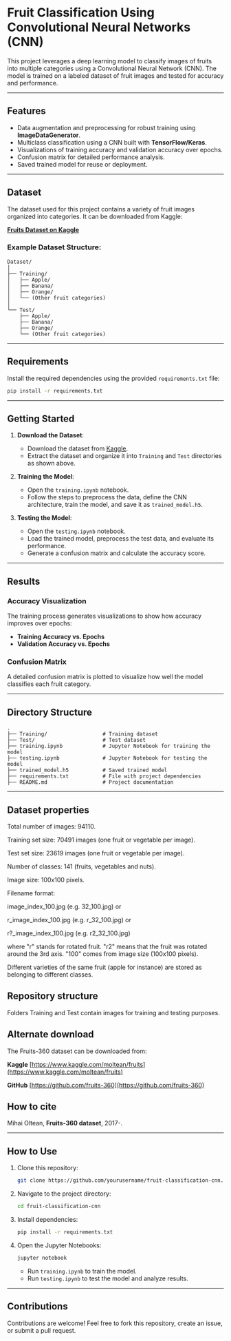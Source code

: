 # Fruit Classification Using Convolutional Neural Networks (CNN)

This project leverages a deep learning model to classify images of fruits into multiple categories using a Convolutional Neural Network (CNN). The model is trained on a labeled dataset of fruit images and tested for accuracy and performance.

---

## Features
- Data augmentation and preprocessing for robust training using **ImageDataGenerator**.
- Multiclass classification using a CNN built with **TensorFlow/Keras**.
- Visualizations of training accuracy and validation accuracy over epochs.
- Confusion matrix for detailed performance analysis.
- Saved trained model for reuse or deployment.

---

## Dataset

The dataset used for this project contains a variety of fruit images organized into categories. It can be downloaded from Kaggle:

[**Fruits Dataset on Kaggle**](https://www.kaggle.com/datasets/moltean/fruits/data)

### Example Dataset Structure:
```
Dataset/
│
├── Training/
│   ├── Apple/
│   ├── Banana/
│   ├── Orange/
│   └── (Other fruit categories)
│
└── Test/
    ├── Apple/
    ├── Banana/
    ├── Orange/
    └── (Other fruit categories)
```

---

## Requirements

Install the required dependencies using the provided `requirements.txt` file:
```bash
pip install -r requirements.txt
```

---

## Getting Started

1. **Download the Dataset**:
   - Download the dataset from [Kaggle](https://www.kaggle.com/datasets/moltean/fruits/data).
   - Extract the dataset and organize it into `Training` and `Test` directories as shown above.

2. **Training the Model**:
   - Open the `training.ipynb` notebook.
   - Follow the steps to preprocess the data, define the CNN architecture, train the model, and save it as `trained_model.h5`.

3. **Testing the Model**:
   - Open the `testing.ipynb` notebook.
   - Load the trained model, preprocess the test data, and evaluate its performance.
   - Generate a confusion matrix and calculate the accuracy score.

---

## Results

### Accuracy Visualization
The training process generates visualizations to show how accuracy improves over epochs:
- **Training Accuracy vs. Epochs**
- **Validation Accuracy vs. Epochs**

### Confusion Matrix
A detailed confusion matrix is plotted to visualize how well the model classifies each fruit category.

---

## Directory Structure
```
.
├── Training/                  # Training dataset
├── Test/                      # Test dataset
├── training.ipynb             # Jupyter Notebook for training the model
├── testing.ipynb              # Jupyter Notebook for testing the model
├── trained_model.h5           # Saved trained model
├── requirements.txt           # File with project dependencies
├── README.md                  # Project documentation
```

---

## Dataset properties ##

Total number of images: 94110.

Training set size: 70491 images (one fruit or vegetable per image).

Test set size: 23619 images (one fruit or vegetable per image).

Number of classes: 141 (fruits, vegetables and nuts).

Image size: 100x100 pixels.

Filename format: 

image_index_100.jpg (e.g. 32_100.jpg) or 

r_image_index_100.jpg (e.g. r_32_100.jpg) or 

r?_image_index_100.jpg  (e.g. r2_32_100.jpg)

where "r" stands for rotated fruit. "r2" means that the fruit was rotated around the 3rd axis. 
"100" comes from image size (100x100 pixels).

Different varieties of the same fruit (apple for instance) are stored as belonging to different classes.

## Repository structure ##

Folders Training and Test contain images for training and testing purposes.

## Alternate download ##

The Fruits-360 dataset can be downloaded from: 

**Kaggle** [https://www.kaggle.com/moltean/fruits](https://www.kaggle.com/moltean/fruits)

**GitHub** [https://github.com/fruits-360](https://github.com/fruits-360)

## How to cite ##

Mihai Oltean, __Fruits-360 dataset__, 2017-.

---

## How to Use
1. Clone this repository:
   ```bash
   git clone https://github.com/yourusername/fruit-classification-cnn.git
   ```
2. Navigate to the project directory:
   ```bash
   cd fruit-classification-cnn
   ```
3. Install dependencies:
   ```bash
   pip install -r requirements.txt
   ```
4. Open the Jupyter Notebooks:
   ```bash
   jupyter notebook
   ```
   - Run `training.ipynb` to train the model.
   - Run `testing.ipynb` to test the model and analyze results.

---

## Contributions
Contributions are welcome! Feel free to fork this repository, create an issue, or submit a pull request.


